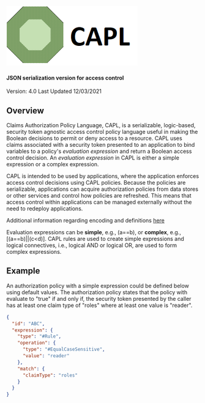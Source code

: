 ![](./docs/images/readme-capl.png)

#### JSON serialization version for access control

Version: 4.0
Last Updated 12/03/2021

## Overview

Claims Authorization Policy Language, CAPL, is a serializable, logic-based, security token agnostic access control policy language useful in making the Boolean decisions to permit or deny access to a resource.  CAPL uses claims associated with a security token presented to an application to bind variables to a policy's *evaluation expression* and return a Boolean access control decision. An *evaluation expression* in CAPL is either a simple expression or a complex expression.

CAPL is intended to be used by applications, where the application enforces access control decisions using CAPL policies. Because the policies are serializable, applications can acquire authorization policies from data stores or other services and control how policies are refreshed.  This means that access control within applications can be managed externally without the need to redeploy applications.

Additional information regarding encoding and definitions [here](./capl/policy.md)

Evaluation expressions can be **simple**, e.g., (a==b), or **complex**, e.g., [(a==b)||(c<d)].  CAPL rules are used to create simple expressions and logical connectives, i.e., logical AND or logical OR, are used to form complex expressions.

## Example

An authorization policy with a simple expression could be defined below using default values.  The authorization policy states that the policy with evaluate to "true" if and only if, the security token presented by the caller has at least one claim type of "roles" where at least one value is "reader".

```json
{
  "id": "ABC",
  "expression": {
    "type": "#Rule",
    "operation": {
      "type": "#EqualCaseSensitive",
      "value": "reader"
    },
    "match": {
      "claimType": "roles"
    }
  }
}
```
